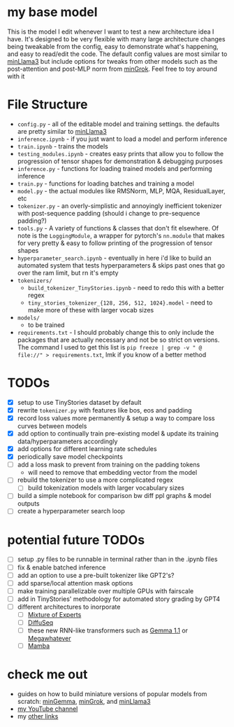 # my base model
This is the model I edit whenever I want to test a new architecture idea I have. It's designed to be very flexible with many large architecture changes being tweakable from the config, easy to demonstrate what's happening, and easy to read/edit the code. The default config values are most similar to [minLlama3](https://github.com/evintunador/minLlama3) but include options for tweaks from other models such as the post-attention and post-MLP norm from [minGrok](https://github.com/evintunador/minGrok). Feel free to toy around with it

# File Structure
- `config.py` - all of the editable model and training settings. the defaults are pretty similar to [minLlama3](https://github.com/evintunador/minLlama3)
- `inference.ipynb` - if you just want to load a model and perform inference
- `train.ipynb` - trains the models
- `testing_modules.ipynb` - creates easy prints that allow you to follow the progression of tensor shapes for demonstration & debugging purposes
- `inference.py` - functions for loading trained models and performing inference
- `train.py` - functions for loading batches and training a model
- `model.py` - the actual modules like RMSNorm, MLP, MQA, ResidualLayer, etc
- `tokenizer.py` - an overly-simplistic and annoyingly inefficient tokenizer with post-sequence padding (should i change to pre-sequence padding?)
- `tools.py` - A variety of functions & classes that don't fit elsewhere. Of note is the `LoggingModule`, a wrapper for pytorch's `nn.module` that makes for very pretty & easy to follow printing of the progression of tensor shapes
- `hyperparameter_search.ipynb` - eventually in here i'd like to build an automated system that tests hyperparameters & skips past ones that go over the ram limit, but rn it's empty
- `tokenizers/`
    - `build_tokenizer_TinyStories.ipynb` - need to redo this with a better regex
    - `tiny_stories_tokenizer_{128, 256, 512, 1024}.model` - need to make more of these with larger vocab sizes
- `models/`
    - to be trained
- `requirements.txt` - I should probably change this to only include the packages that are actually necessary and not be so strict on versions. The command I used to get this list is `pip freeze | grep -v " @ file://" > requirements.txt`, lmk if you know of a better method

# TODOs
- [x] setup to use TinyStories dataset by default
- [x] rewrite `tokenizer.py` with features like bos, eos and padding
- [x] record loss values more permanently & setup a way to compare loss curves between models
- [x] add option to continually train pre-existing model & update its training data/hyperparameters accordingly
- [x] add options for different learning rate schedules
- [x] periodically save model checkpoints
- [ ] add a loss mask to prevent from training on the padding tokens
    - will need to remove that embedding vector from the model
- [ ] rebuild the tokenizer to use a more complicated regex
    - [ ] build tokenization models with larger vocabulary sizes
- [ ] build a simple notebook for comparison bw diff ppl graphs & model outputs
- [ ] create a hyperparameter search loop

# potential future TODOs
- [ ] setup .py files to be runnable in terminal rather than in the .ipynb files
- [ ] fix & enable batched inference
- [ ] add an option to use a pre-built tokenizer like GPT2's?
- [ ] add sparse/local attention mask options
- [ ] make training parallelizable over multiple GPUs with fairscale
- [ ] add in TinyStories' methodology for automated story grading by GPT4
- [ ] different architectures to inorporate
    - [ ] [Mixture of Experts]()
    - [ ] [DiffuSeq]()
    - [ ] these new RNN-like transformers such as [Gemma 1.1]() or [Megawhatever]()
    - [ ] [Mamba]()

# check me out
- guides on how to build miniature versions of popular models from scratch: [minGemma](https://github.com/evintunador/minGemma), [minGrok](https://github.com/evintunador/minGrok), and [minLlama3](https://github.com/evintunador/minLlama3)
- [my YouTube channel](https://www.youtube.com/@Tunadorable)
- my [other links](https://linktr.ee/tunadorable)